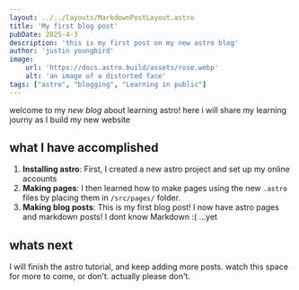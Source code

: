 ```yaml
---
layout: ../../layouts/MarkdownPostLayout.astro
title: 'My first blog post'
pubDate: 2025-4-3
description: 'this is my first post on my new astro blog'
author: 'justin youngbird'
image:
    url: 'https://docs.astro.build/assets/rose.webp'
    alt: 'an image of a distorted face'
tags: ["astro", "blogging", "Learning in public"]
---
```


welcome to my _new blog_ about learning astro! here i will share my learning journy as I build my new website

## what I have accomplished

1. **Installing astro**: First, I created a new astro project and set up my online accounts
2. **Making pages**: I then learned how to make pages using the new `.astro` files by placing them in `/src/pages/` folder. 
3. **Making blog posts**: This is my first blog post! I now have astro pages and markdown posts! I dont know Markdown :( ...yet

##  whats next

I will finish the astro tutorial, and keep adding more posts. watch this space for more to come, or don't. actually please don't.


